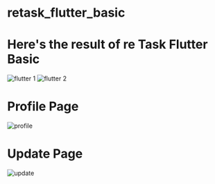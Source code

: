 # retask_flutter_basic
# Here's the result of re Task Flutter Basic
![flutter 1](https://user-images.githubusercontent.com/67412071/134548705-f1e3f35a-fcd0-4dd0-a0b6-a3b8aa8e796e.png)
![flutter 2](https://user-images.githubusercontent.com/67412071/134548718-c2652cf9-a735-4dc3-99f9-8264ef349bab.png)
# Profile Page
![profile](https://user-images.githubusercontent.com/67412071/135313326-6c8076d8-561c-4380-8229-919ea4178c44.png)
# Update Page
![update](https://user-images.githubusercontent.com/67412071/135313375-8ab85ea9-131b-46b9-ac81-42ba8f17fb7a.png)

